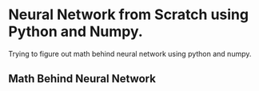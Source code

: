# Neural Network from Scratch using Python and Numpy.

Trying to figure out math behind neural network using python and numpy.

## Math Behind Neural Network